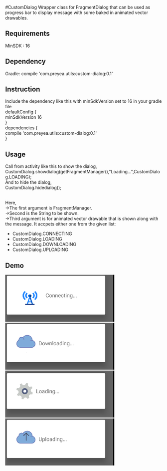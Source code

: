 #CustomDialog
Wrapper class for FragmentDialog that can be used as progress bar to display message with some baked in animated vector drawables.

<h2>Requirements</h2>
  MinSDK : 16
  
<h2>Dependency</h2>
  Gradle:
  compile 'com.preyea.utils:custom-dialog:0.1'<br>
  
<h2>Instruction</h2>
Include the dependency like this with minSdkVersion set to 16 in your gradle file<br>
defaultConfig {<br>
        minSdkVersion 16<br>
    }<br>
dependencies {<br>
    compile 'com.preyea.utils:custom-dialog:0.1'<br>
}<br>

<h2>Usage</h2>
Call from activity like this to show the dialog,<br>
  CustomDialog.showdialog(getFragmentManager(),"Loading...",CustomDialog.LOADING);<br>
And to hide the dialog,<br>
   CustomDialog.hidedialog();<br>
   <br>
<p>Here, <br>
  ->The first argument is FragmentManager.<br>
  ->Second is the String to be shown.<br>
  ->Third argument is for animated vector drawable that is shown along with the message. It accpets either one from the      given list:</p>
  <ul>
      <li>CustomDialog.CONNECTING</li>
      <li>CustomDialog.LOADING</li>
      <li>CustomDialog.DOWNLOADING</li>
      <li>CustomDialog.UPLOADING</li>
    </ul>
      
<h2>Demo</h2>
<a href=https://github.com/PreyeaRegmi/Custom-Dialog/blob/master/Screenshots/connecting.gif"><img src="https://github.com/PreyeaRegmi/Custom-Dialog/blob/master/Screenshots/connecting.gif" alt="connecting.gif" border="0"></a><br>
<a href="https://github.com/PreyeaRegmi/Custom-Dialog/blob/master/Screenshots/downloading.gif"><img src="https://github.com/PreyeaRegmi/Custom-Dialog/blob/master/Screenshots/downloading.gif" alt="downloading.gif" border="0"></a><br>
<a href="https://github.com/PreyeaRegmi/Custom-Dialog/blob/master/Screenshots/loading0423c.gif"><img src="https://github.com/PreyeaRegmi/Custom-Dialog/blob/master/Screenshots/loading0423c.gif" alt="loading0423c.gif" border="0"></a><br>
<a href="https://github.com/PreyeaRegmi/Custom-Dialog/blob/master/Screenshots/uploading.gif"><img src="https://github.com/PreyeaRegmi/Custom-Dialog/blob/master/Screenshots/uploading.gif" alt="uploading.gif" border="0"></a>
  
  


